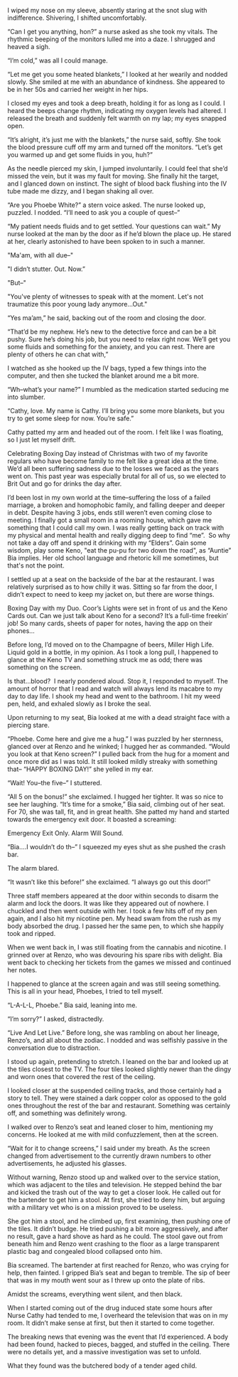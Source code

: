 I wiped my nose on my sleeve, absently staring at the snot slug with indifference. Shivering, I shifted uncomfortably. 


“Can I get you anything, hon?” a nurse asked as she took my vitals. The rhythmic beeping of the monitors lulled me into a daze. I shrugged and heaved a sigh.


“I’m cold,” was all I could manage.


“Let me get you some heated blankets,” I looked at her wearily and nodded slowly. She smiled at me with an abundance of kindness. She appeared to be in her 50s and carried her weight in her hips. 


I closed my eyes and took a deep breath, holding it for as long as I could. I heard the beeps change rhythm, indicating my oxygen levels had altered. I released the breath and suddenly felt warmth on my lap; my eyes snapped open.


“It’s alright, it’s just me with the blankets,” the nurse said, softly. She took the blood pressure cuff off my arm and turned off the monitors. “Let’s get you warmed up and get some fluids in you, huh?”


As the needle pierced my skin, I jumped involuntarily. I could feel that she’d missed the vein, but it was my fault for moving. She finally hit the target, and I glanced down on instinct. The sight of blood back flushing into the IV tube made me dizzy, and I began shaking all over.


“Are you Phoebe White?” a stern voice asked. The nurse looked up, puzzled. I nodded. “I’ll need to ask you a couple of quest–”


“My patient needs fluids and to get settled. Your questions can wait.” My nurse looked at the man by the door as if he’d blown the place up. He stared at her, clearly astonished to have been spoken to in such a manner.


"Ma'am, with all due–"


"I didn’t stutter. Out. Now.”


"But–"


"You've plenty of witnesses to speak with at the moment. Let's not traumatize this poor young lady anymore…Out."


“Yes ma’am,” he said, backing out of the room and closing the door.


“That’d be my nephew. He’s new to the detective force and can be a bit pushy. Sure he’s doing his job, but you need to relax right now. We’ll get you some fluids and something for the anxiety, and you can rest. There are plenty of others he can chat with,” 


I watched as she hooked up the IV bags, typed a few things into the computer, and then she tucked the blanket around me a bit more.


“Wh–what’s your name?” I mumbled as the medication started seducing me into slumber.


“Cathy, love. My name is Cathy. I’ll bring you some more blankets, but you try to get some sleep for now. You’re safe.” 

Cathy patted my arm and headed out of the room. I felt like I was floating, so I just let myself drift.



Celebrating Boxing Day instead of Christmas with two of my favorite regulars who have become family to me felt like a great idea at the time. We’d all been suffering sadness due to the losses we faced as the years went on. This past year was especially brutal for all of us, so we elected to Brit Out and go for drinks the day after.


I’d been lost in my own world at the time–suffering the loss of a failed marriage, a broken and homophobic family, and falling deeper and deeper in debt. Despite having 3 jobs, ends still weren’t even coming close to meeting. I finally got a small room in a rooming house, which gave me something that I could call my own. I was really getting back on track with my physical and mental health and really digging deep to find “me”.  So why not take a day off and spend it drinking with my “Elders”. Gain some wisdom, play some Keno, "eat  the pu-pu for two down the road", as “Auntie” Bia implies. Her old school language and rhetoric kill me sometimes, but that's not the point. 


I settled up at a seat on the backside of the bar at the restaurant. I was relatively surprised as to how chilly it was. Sitting so far from the door, I didn’t expect to need to keep my jacket on, but there are worse things. 


Boxing Day with my Duo. Coor’s Lights were set in front of us and the Keno Cards out. Can we just talk about Keno for a second? It’s a full-time freekin’ job! So many cards, sheets of paper for notes, having the app on their phones…


Before long, I’d moved on to the Champagne of beers, Miller High Life. Liquid gold in a bottle, in my opinion. As I took a long pull, I happened to glance at the Keno TV and something struck me as odd; there was something on the screen. 


Is that…blood?  I nearly pondered aloud. Stop it, I responded to myself. The amount of horror that I read and watch will always lend its macabre to my day to day life. I shook my head and went to the bathroom. I hit my weed pen, held, and exhaled slowly as I broke the seal.


Upon returning to my seat, Bia looked at me with a dead straight face with a piercing stare.


“Phoebe. Come here and give me a hug.” I was puzzled by her sternness, glanced over at Renzo and he winked; I hugged her as commanded. “Would you look at that Keno screen?” I pulled back from the hug for a moment and once more did as I was told. It still looked mildly streaky with something that– “HAPPY BOXING DAY!” she yelled in my ear.


“Wait! You–the five–” I stuttered. 


“All 5 on the bonus!” she exclaimed. I hugged her tighter. It was so nice to see her laughing. “It’s time for a smoke,” Bia said, climbing out of her seat. For 70, she was tall, fit, and in great health. She patted my hand and started towards the emergency exit door. It boasted a screaming:


Emergency Exit Only. Alarm Will Sound.


“Bia….I wouldn’t do th–” I squeezed my eyes shut as she pushed the crash bar.


The alarm blared.


“It wasn’t like this before!” she exclaimed. “I always go out this door!”


Three staff members appeared at the door within seconds to disarm the alarm and lock the doors. It was like they appeared out of nowhere. I chuckled and then went outside with her. I took a few hits off of my pen again, and I also hit my nicotine pen. My head swam from the rush as my body absorbed the drug. I passed her the same pen, to which she happily took and ripped.


When we went back in, I was still floating from the cannabis and nicotine. I grinned over at Renzo, who was devouring his spare ribs with delight. Bia went back to checking her tickets from the games we missed and continued her notes. 


I happened to glance at the screen again and was still seeing something. This is all in your head, Phoebes, I tried to tell myself. 


“L-A-L-L, Phoebe.” Bia said, leaning into me.


“I’m sorry?” I asked, distractedly. 


“Live And Let Live.” Before long, she was rambling on about her lineage, Renzo’s, and all about the zodiac. I nodded and was selfishly passive in the conversation due to distraction.


I stood up again, pretending to stretch. I leaned on the bar and looked up at the tiles closest to the TV. The four tiles looked slightly newer than the dingy and worn ones that covered the rest of the ceiling. 


I looked closer at the suspended ceiling tracks, and those certainly had a story to tell. They were stained a dark copper color as opposed to the gold ones throughout the rest of the bar and restaurant. Something was certainly off, and something was definitely wrong.


I walked over to Renzo’s seat and leaned closer to him, mentioning my concerns. He looked at me with mild confuzzlement, then at the screen.


“Wait for it to change screens,” I said under my breath. As the screen changed from advertisement to the currently drawn numbers to other advertisements, he adjusted his glasses.


Without warning, Renzo stood up and walked over to the service station, which was adjacent to the tiles and television. He stepped behind the bar and kicked the trash out of the way to get a closer look. He called out for the bartender to get him a stool. At first, she tried to deny him, but arguing with a military vet who is on a mission proved to be useless. 


She got him a stool, and he climbed up, first examining, then pushing one of the tiles. It didn’t budge. He tried pushing a bit more aggressively, and after no result, gave a hard shove as hard as he could. The stool gave out from beneath him and Renzo went crashing to the floor as a large transparent plastic bag and congealed blood collapsed onto him.


Bia screamed. The bartender at first reached for Renzo, who was crying for help, then fainted. I gripped Bia’s seat and began to tremble. The sip of beer that was in my mouth went sour as I threw up onto the plate of ribs. 


Amidst the screams, everything went silent, and then black.



When I started coming out of the drug induced state some hours after Nurse Cathy had tended to me, I overheard the television that was on in my room. It didn’t make sense at first, but then it started to come together.


The breaking news that evening was the event that I’d experienced. A body had been found, hacked to pieces, bagged, and stuffed in the ceiling. There were no details yet, and a massive investigation was set to unfold. 


What they found was the butchered body of a tender aged child.